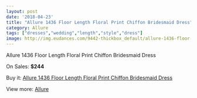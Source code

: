 ```yaml
---
layout: post
date: '2018-04-23'
title: "Allure 1436 Floor Length Floral Print Chiffon Bridesmaid Dress"
category: Allure 
tags: ["dresses","wedding","length","style","dress"]
image: http://img.eudances.com/9442-thickbox_default/allure-1436-floor-length-floral-print-chiffon-bridesmaid-dress.jpg
---
```

Allure 1436 Floor Length Floral Print Chiffon Bridesmaid Dress

On Sales: **$244**
<a href="https://www.eudances.com/en/allure/3141-allure-1436-floor-length-floral-print-chiffon-bridesmaid-dress.html"><amp-img layout="responsive" width="600" height="600" src="//img.eudances.com/9442-thickbox_default/allure-1436-floor-length-floral-print-chiffon-bridesmaid-dress.jpg" alt="Allure 1436 Floor Length Floral Print Chiffon Bridesmaid Dress 0" /></a>
<a href="https://www.eudances.com/en/allure/3141-allure-1436-floor-length-floral-print-chiffon-bridesmaid-dress.html"><amp-img layout="responsive" width="600" height="600" src="//img.eudances.com/9448-thickbox_default/allure-1436-floor-length-floral-print-chiffon-bridesmaid-dress.jpg" alt="Allure 1436 Floor Length Floral Print Chiffon Bridesmaid Dress 1" /></a>
<a href="https://www.eudances.com/en/allure/3141-allure-1436-floor-length-floral-print-chiffon-bridesmaid-dress.html"><amp-img layout="responsive" width="600" height="600" src="//img.eudances.com/9447-thickbox_default/allure-1436-floor-length-floral-print-chiffon-bridesmaid-dress.jpg" alt="Allure 1436 Floor Length Floral Print Chiffon Bridesmaid Dress 2" /></a>
<a href="https://www.eudances.com/en/allure/3141-allure-1436-floor-length-floral-print-chiffon-bridesmaid-dress.html"><amp-img layout="responsive" width="600" height="600" src="//img.eudances.com/9446-thickbox_default/allure-1436-floor-length-floral-print-chiffon-bridesmaid-dress.jpg" alt="Allure 1436 Floor Length Floral Print Chiffon Bridesmaid Dress 3" /></a>
<a href="https://www.eudances.com/en/allure/3141-allure-1436-floor-length-floral-print-chiffon-bridesmaid-dress.html"><amp-img layout="responsive" width="600" height="600" src="//img.eudances.com/9445-thickbox_default/allure-1436-floor-length-floral-print-chiffon-bridesmaid-dress.jpg" alt="Allure 1436 Floor Length Floral Print Chiffon Bridesmaid Dress 4" /></a>
<a href="https://www.eudances.com/en/allure/3141-allure-1436-floor-length-floral-print-chiffon-bridesmaid-dress.html"><amp-img layout="responsive" width="600" height="600" src="//img.eudances.com/9444-thickbox_default/allure-1436-floor-length-floral-print-chiffon-bridesmaid-dress.jpg" alt="Allure 1436 Floor Length Floral Print Chiffon Bridesmaid Dress 5" /></a>
<a href="https://www.eudances.com/en/allure/3141-allure-1436-floor-length-floral-print-chiffon-bridesmaid-dress.html"><amp-img layout="responsive" width="600" height="600" src="//img.eudances.com/9443-thickbox_default/allure-1436-floor-length-floral-print-chiffon-bridesmaid-dress.jpg" alt="Allure 1436 Floor Length Floral Print Chiffon Bridesmaid Dress 6" /></a>

Buy it: [Allure 1436 Floor Length Floral Print Chiffon Bridesmaid Dress](https://www.eudances.com/en/allure/3141-allure-1436-floor-length-floral-print-chiffon-bridesmaid-dress.html "Allure 1436 Floor Length Floral Print Chiffon Bridesmaid Dress")

View more: [Allure ](https://www.eudances.com/en/53-allure "Allure ")